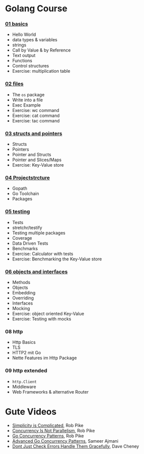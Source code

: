 # Golang Course

### [01 basics](01_basics.md)
- Hello World
- data types & variables
- strings
- Call by Value & by Reference
- Text output
- Functions
- Control structures
- Exercise: multiplication table

### [02 files](02_files.md)
- The `os` package
- Write into a file
- Exec Example
- Exercise: wc command
- Exercise: cat command
- Exercise: tac command

### [03 structs and pointers](03_structs_and_pointers.md)
- Structs
- Pointers
- Pointer and Structs
- Pointer and Slices/Maps
- Exercise: Key-Value store

### [04 Projectstrcture](04_projectstructure.md)
- Gopath
- Go Toolchain
- Packages

### [05 testing](05_testing.md)
- Tests
- stretchr/testify
- Testing multiple packages
- Coverage
- Data Driven Tests
- Benchmarks
- Exercise: Calculator with tests
- Exercise: Benchmarking the Key-Value store

### [06 objects and interfaces](06_objects_and_interfaces.md)
- Methods
- Objects
- Embedding
- Overriding
- Interfaces
- Mocking
- Exercise: object oriented Key-Value
- Exercise: Testing with mocks

### 08 http
- Http Basics
- TLS
- HTTP2 mit Go
- Nette Features im Http Package

### 09 http extended
- `http.Client`
- Middleware
- Web Frameworks & alternative Router

# Gute Videos
- [Simplicity is Complicated](https://www.youtube.com/watch?v=rFejpH_tAHM), Rob Pike
- [Concurrency Is Not Parallelism](https://www.youtube.com/watch?v=oV9rvDllKEg), Rob Pike
- [Go Concurrency Patterns](https://www.youtube.com/watch?v=f6kdp27TYZs), Rob Pike
- [Advanced Go Concurrency Patterns](https://www.youtube.com/watch?v=QDDwwePbDtw), Sameer Ajmani
- [Dont Just Check Errors Handle Them Gracefully](https://www.youtube.com/watch?v=lsBF58Q-DnY), Dave Cheney

